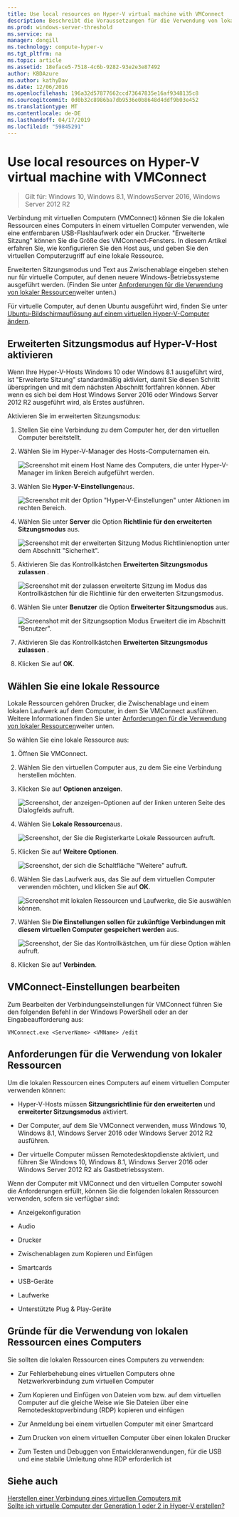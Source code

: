 ```yaml
---
title: Use local resources on Hyper-V virtual machine with VMConnect
description: Beschreibt die Voraussetzungen für die Verwendung von lokalen Ressourcen mit VMConnect
ms.prod: windows-server-threshold
ms.service: na
manager: dongill
ms.technology: compute-hyper-v
ms.tgt_pltfrm: na
ms.topic: article
ms.assetid: 18eface5-7518-4c6b-9282-93e2e3e87492
author: KBDAzure
ms.author: kathyDav
ms.date: 12/06/2016
ms.openlocfilehash: 196a32d57877662ccd73647835e16af9348135c8
ms.sourcegitcommit: 0d0b32c8986ba7db9536e0b8648d4ddf9b03e452
ms.translationtype: MT
ms.contentlocale: de-DE
ms.lasthandoff: 04/17/2019
ms.locfileid: "59845291"
---
```

# <a name="use-local-resources-on-hyper-v-virtual-machine-with-vmconnect"></a>Use local resources on Hyper-V virtual machine with VMConnect

>Gilt für: Windows 10, Windows 8.1, WindowsServer 2016, Windows Server 2012 R2

Verbindung mit virtuellen Computern (VMConnect) können Sie die lokalen Ressourcen eines Computers in einem virtuellen Computer verwenden, wie eine entfernbaren USB-Flashlaufwerk oder ein Drucker. "Erweiterte Sitzung" können Sie die Größe des VMConnect-Fensters. In diesem Artikel erfahren Sie, wie konfigurieren Sie den Host aus, und geben Sie den virtuellen Computerzugriff auf eine lokale Ressource.

Erweiterten Sitzungsmodus und Text aus Zwischenablage eingeben stehen nur für virtuelle Computer, auf denen neuere Windows-Betriebssysteme ausgeführt werden. \(Finden Sie unter [Anforderungen für die Verwendung von lokaler Ressourcen](#BKMK_NEW)weiter unten.\) 

Für virtuelle Computer, auf denen Ubuntu ausgeführt wird, finden Sie unter [Ubuntu-Bildschirmauflösung auf einem virtuellen Hyper-V-Computer ändern](https://blogs.msdn.microsoft.com/virtual_pc_guy/2014/09/19/changing-ubuntu-screen-resolution-in-a-hyper-v-vm/). 
  
## <a name="BKMK_OVER"></a>Erweiterten Sitzungsmodus auf Hyper-V-Host aktivieren  
Wenn Ihre Hyper-V-Hosts Windows 10 oder Windows 8.1 ausgeführt wird, ist "Erweiterte Sitzung" standardmäßig aktiviert, damit Sie diesen Schritt überspringen und mit dem nächsten Abschnitt fortfahren können. Aber wenn es sich bei dem Host Windows Server 2016 oder Windows Server 2012 R2 ausgeführt wird, als Erstes ausführen. 
  
Aktivieren Sie im erweiterten Sitzungsmodus:

1.  Stellen Sie eine Verbindung zu dem Computer her, der den virtuellen Computer bereitstellt.  
  
2.  Wählen Sie im Hyper-V-Manager des Hosts-Computernamen ein.  
  
    ![Screenshot mit einem Host Name des Computers, die unter Hyper-V-Manager im linken Bereich aufgeführt werden.](media/Hyper-V-HyperVManager-HostNameSelected.png)  
  
3.  Wählen Sie **Hyper-V-Einstellungen**aus.  
  
    ![Screenshot mit der Option "Hyper-V-Einstellungen" unter Aktionen im rechten Bereich.](media/HyperV-ActionsHyperVSettings.png)  
  
4.  Wählen Sie unter **Server** die Option **Richtlinie für den erweiterten Sitzungsmodus** aus.  
  
    ![Screenshot mit der erweiterten Sitzung Modus Richtlinienoption unter dem Abschnitt "Sicherheit".](media/Hyper-V-Settings-ServerEnhancedSessionModePolicy.png)  
  
5.  Aktivieren Sie das Kontrollkästchen **Erweiterten Sitzungsmodus zulassen** .  
  
    ![Screenshot mit der zulassen erweiterte Sitzung im Modus das Kontrollkästchen für die Richtlinie für den erweiterten Sitzungsmodus.](media/Hyper-V-Settings-EnhancedSessionModePolicyCheckBox.png)  
  
6.  Wählen Sie unter **Benutzer** die Option **Erweiterter Sitzungsmodus** aus.  
  
    ![Screenshot mit der Sitzungsoption Modus Erweitert die im Abschnitt "Benutzer". ](media/Hyper-V-Settings-UserEnhancedSessionMode.png)  
  
7.  Aktivieren Sie das Kontrollkästchen **Erweiterten Sitzungsmodus zulassen** .  
  
8.  Klicken Sie auf **OK**.  
  
## <a name="choose-a-local-resource"></a>Wählen Sie eine lokale Ressource

Lokale Ressourcen gehören Drucker, die Zwischenablage und einem lokalen Laufwerk auf dem Computer, in dem Sie VMConnect ausführen. Weitere Informationen finden Sie unter [Anforderungen für die Verwendung von lokaler Ressourcen](#BKMK_NEW)weiter unten.  
  
So wählen Sie eine lokale Ressource aus:
  
1.  Öffnen Sie VMConnect.  
  
2.  Wählen Sie den virtuellen Computer aus, zu dem Sie eine Verbindung herstellen möchten.  
  
3.  Klicken Sie auf **Optionen anzeigen**.  
  
    ![Screenshot, der anzeigen-Optionen auf der linken unteren Seite des Dialogfelds aufruft.](media/HyperV-VMConnect-DisplayConfig.png)  
  
4.  Wählen Sie **Lokale Ressourcen**aus.  
  
    ![Screenshot, der Sie die Registerkarte Lokale Ressourcen aufruft.](media/HyperV-VMConnect-DisplayConfig-LocalResources.png)  
  
5.  Klicken Sie auf **Weitere Optionen**.  
  
    ![Screenshot, der sich die Schaltfläche "Weitere" aufruft.](media/HyperV-VMConnect-DisplayConfig-LocalResourcesMore.png)  
  
6.  Wählen Sie das Laufwerk aus, das Sie auf dem virtuellen Computer verwenden möchten, und klicken Sie auf **OK**.  
  
    ![Screenshot mit lokalen Ressourcen und Laufwerke, die Sie auswählen können.](media/HyperV-VMConnect-Settings-LocalResourcesDrives.png)  
  
7.  Wählen Sie **Die Einstellungen sollen für zukünftige Verbindungen mit diesem virtuellen Computer gespeichert werden** aus.  
  
    ![Screenshot, der Sie das Kontrollkästchen, um für diese Option wählen aufruft.](media/HyperV-VMConnect-SaveSettings.png)  
  
8.  Klicken Sie auf **Verbinden**.  
  
## <a name="edit-vmconnect-settings"></a>VMConnect-Einstellungen bearbeiten

Zum Bearbeiten der Verbindungseinstellungen für VMConnect führen Sie den folgenden Befehl in der Windows PowerShell oder an der Eingabeaufforderung aus:  
  
`VMConnect.exe <ServerName> <VMName> /edit`  
  
## <a name="BKMK_NEW"></a>Anforderungen für die Verwendung von lokaler Ressourcen

Um die lokalen Ressourcen eines Computers auf einem virtuellen Computer verwenden können:  
  
-   Hyper-V-Hosts müssen **Sitzungsrichtlinie für den erweiterten** und **erweiterter Sitzungsmodus** aktiviert.  
  
-   Der Computer, auf dem Sie VMConnect verwenden, muss Windows 10, Windows 8.1, Windows Server 2016 oder Windows Server 2012 R2 ausführen.  
  
-   Der virtuelle Computer müssen Remotedesktopdienste aktiviert, und führen Sie Windows 10, Windows 8.1, Windows Server 2016 oder Windows Server 2012 R2 als Gastbetriebssystem.  
  
Wenn der Computer mit VMConnect und den virtuellen Computer sowohl die Anforderungen erfüllt, können Sie die folgenden lokalen Ressourcen verwenden, sofern sie verfügbar sind:  
  
-   Anzeigekonfiguration  
  
-   Audio
  
-   Drucker  
  
-   Zwischenablagen zum Kopieren und Einfügen  
  
-   Smartcards  
  
-   USB-Geräte  
  
-   Laufwerke  
  
-   Unterstützte Plug &amp; Play-Geräte  
  
## <a name="BKMK_APP"></a>Gründe für die Verwendung von lokalen Ressourcen eines Computers
Sie sollten die lokalen Ressourcen eines Computers zu verwenden:  
  
-   Zur Fehlerbehebung eines virtuellen Computers ohne Netzwerkverbindung zum virtuellen Computer  
  
-   Zum Kopieren und Einfügen von Dateien vom bzw. auf dem virtuellen Computer auf die gleiche Weise wie Sie Dateien über eine Remotedesktopverbindung (RDP) kopieren und einfügen  
  
-   Zur Anmeldung bei einem virtuellen Computer mit einer Smartcard  
  
-   Zum Drucken von einem virtuellen Computer über einen lokalen Drucker  
  
-   Zum Testen und Debuggen von Entwickleranwendungen, für die USB und eine stabile Umleitung ohne RDP erforderlich ist  
  
## <a name="see-also"></a>Siehe auch  
[Herstellen einer Verbindung eines virtuellen Computers mit](https://technet.microsoft.com/library/cc742407.aspx)  
[Sollte ich virtuelle Computer der Generation 1 oder 2 in Hyper-V erstellen?](../plan/Should-I-create-a-generation-1-or-2-virtual-machine-in-Hyper-V.md)



